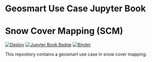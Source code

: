 # Geosmart Use Case Jupyter Book
# Snow Cover Mapping (SCM)

[![Deploy](https://github.com/geo-smart/scm_geosmart_use_case/actions/workflows/deploy.yaml/badge.svg)](https://github.com/geo-smart/scm_geosmart_use_case/actions/workflows/deploy.yaml)
[![Jupyter Book Badge](https://jupyterbook.org/badge.svg)](https://geo-smart.github.io/scm_geosmart_use_case)
[![Binder](https://mybinder.org/badge_logo.svg)](https://mybinder.org/v2/gh/geo-smart/scm_geosmart_use_case/HEAD?urlpath=lab)

This repository contains a geosmart use case in snow cover mapping.
